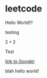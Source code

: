 # leetcode

Hello World!!!

testing

$2 + 2$

Test

[link to Google!](http://google.com)

blah hello world!
